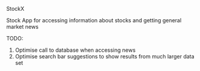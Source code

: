 StockX

Stock App for accessing information about stocks and getting general market news

TODO:
  1. Optimise call to database when accessing news 
  2. Optimise search bar suggestions to show results from much larger data set
